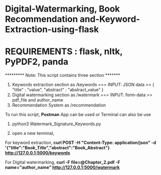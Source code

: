 
# Digital-Watermarking, Book Recommendation and-Keyword-Extraction-using-flask

# REQUIREMENTS : flask, nltk, PyPDF2, panda

 ********* Note: This script contains three section *******

 1. Keywords extraction section as /keywords === INPUT: JSON data >> { "title" : "value", "abstract" : "abstract_value" }
 2. Digital watermarking section as /watermark === INPUT: form-data >> pdf_file and author_name
 3. Recommendation System as /recommendation 

To run this script, **Postman** App can be used or Terminal can also be use

1. python3 Watermark_Signature_Keywords.py

2. open a new terminal,

For keyword extraction,
**curl POST -H "Content-Type: application/json" -d '{"title":"Book_Title","abstract":"Book_Abstract"} http://127.0.0.1:5000/keywords**

For Digital watermarking,
**curl  -F file=@Chapter_2.pdf -F name="author_name" http://127.0.0.1:5000/watermark**

